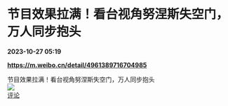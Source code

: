 # 节目效果拉满！看台视角努涅斯失空门，万人同步抱头

**2023-10-27 05:19**

**https://m.weibo.cn/detail/4961389716704985**

节目效果拉满！看台视角努涅斯失空门，万人同步抱头  
![](https://img3.chouti.com/CHOUTI_231027_F724319D9DCC445194F34946BBE4272E.jpg)  
[评论](https://m.chouti.com/link/40419133)